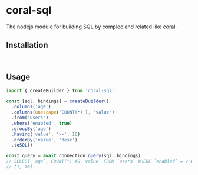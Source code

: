 # coral-sql

The nodejs module for building SQL by complec and related like coral.

## Installation

```shell:npm

```

```shell:yarn

```

## Usage

```ts
import { createBuilder } from 'coral-sql'

const [sql, bindings] = createBuilder()
  .columns('age')
  .columns(unescape('COUNT(*)'), 'value')
  .from('users')
  .where('enabled', true)
  .groupBy('age')
  .having('value', '>=', 10)
  .orderBy('value', 'desc')
  .toSQL()

const query = await connection.query(sql, bindings)
// SELECT `age`, COUNT(*) AS `value` FROM `users` WHERE `enabled` = ? GROUP BY `age` HAVING `value` >= ? ORDER BY `value` DESC
// [1, 10]
```
